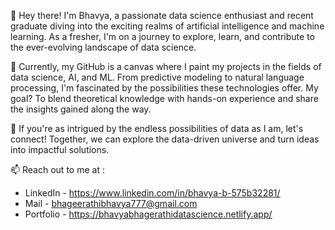 👋 Hey there! I'm Bhavya, a passionate data science enthusiast and recent graduate diving into the exciting realms of artificial intelligence and machine learning. As a fresher, I'm on a journey to explore, learn, and contribute to the ever-evolving landscape of data science.

🚀 Currently, my GitHub is a canvas where I paint my projects in the fields of data science, AI, and ML. From predictive modeling to natural language processing, I'm fascinated by the possibilities these technologies offer. My goal? To blend theoretical knowledge with hands-on experience and share the insights gained along the way.

🌱 If you're as intrigued by the endless possibilities of data as I am, let's connect! Together, we can explore the data-driven universe and turn ideas into impactful solutions. 

📫 Reach out to me at :
- LinkedIn - https://www.linkedin.com/in/bhavya-b-575b32281/
- Mail - bhageerathibhavya777@gmail.com
- Portfolio - https://bhavyabhagerathidatascience.netlify.app/
                               

<!---
bhavyabhagerathi/bhavyabhagerathi is a ✨ special ✨ repository because its `README.md` (this file) appears on your GitHub profile.
You can click the Preview link to take a look at your changes.
--->
